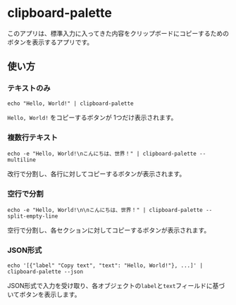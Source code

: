 # clipboard-palette

このアプリは、標準入力に入ってきた内容をクリップボードにコピーするためのボタンを表示するアプリです。


## 使い方

### テキストのみ

```shell
echo "Hello, World!" | clipboard-palette
```

`Hello, World!` をコピーするボタンが 1つだけ表示されます。

### 複数行テキスト

```shell
echo -e "Hello, World!\nこんにちは、世界！" | clipboard-palette --multiline
```

改行で分割し、各行に対してコピーするボタンが表示されます。

### 空行で分割

```shell
echo -e "Hello, World!\n\nこんにちは、世界！" | clipboard-palette --split-empty-line
```

空行で分割し、各セクションに対してコピーするボタンが表示されます。

### JSON形式

```shell
echo '[{"label" "Copy text", "text": "Hello, World!"}, ...]' | clipboard-palette --json
```

JSON形式で入力を受け取り、各オブジェクトの`label`と`text`フィールドに基づいてボタンを表示します。

